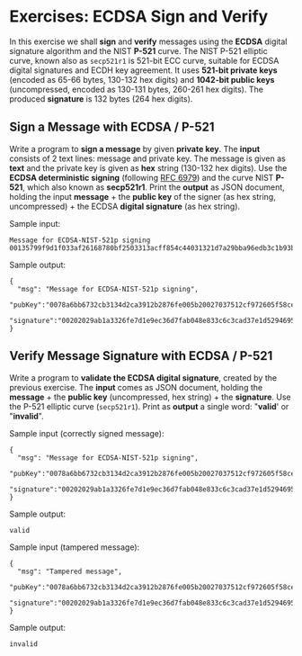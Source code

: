 # Exercises: ECDSA Sign and Verify

In this exercise we shall **sign** and **verify** messages using the **ECDSA** digital signature algorithm and the NIST **P-521** curve. The NIST P-521 elliptic curve, known also as `secp521r1` is 521-bit ECC curve, suitable for ECDSA digital signatures and ECDH key agreement. It uses **521-bit private keys** \(encoded as 65-66 bytes, 130-132 hex digits\) and **1042-bit public keys** \(uncompressed, encoded as 130-131 bytes, 260-261 hex digits\). The produced **signature** is 132 bytes \(264 hex digits\).

## Sign a Message with ECDSA / P-521

Write a program to **sign a message** by given **private key**. The **input** consists of 2 text lines: message and private key. The message is given as **text** and the private key is given as **hex** string \(130-132 hex digits\). Use the **ECDSA deterministic signing** \(following [RFC 6979](https://tools.ietf.org/html/rfc6979)\) and the curve NIST **P-521**, which also known as **secp521r1**. Print the **output** as JSON document, holding the input **message** + the **public key** of the signer \(as hex string, uncompressed\) + the ECDSA **digital signature** \(as hex string\).

Sample input:

```text
Message for ECDSA-NIST-521p signing
00135799f9d1f033af26168780bf2503313acff854c44031321d7a29bba96edb3c1b93b9deea55229b1de058196ad69a79c01463e3281d9fcc82afd73aac7fdfa4af
```

Sample output:

```text
{
  "msg": "Message for ECDSA-NIST-521p signing",
  "pubKey":"0078a6bb6732cb3134d2ca3912b2876fe005b20027037512cf972605f58ce5908471a1f9817c8d24290fcc943951f3113a7ee3716bd95f0b9c7326843a833ac6a0750021f08f88a6bd397525068300801521d2d97fea32f2c8b0c74dc8e231a4dd73252c4a7398e25ab20dba0a9df3df0c256617e004a9623676b9f3f9a3aa21f57c90ce",
  "signature":"00202029ab1a3326fe7d1e9ec36d7fab048e833c6c3cad37e1d5294695d28e9fd5583c23edaeecb596782a4c85bac27780623c1a9216202f3828991cbeebbeb049d9008270ea623d8d26c5ab89b621bac12c7fa8e9193e4057e16617f80cfc4279537f45169fb949deb3f9936400a130f6859aaa9c929e47c66610e59cc71a9f7ea79e81"
}
```

## Verify Message Signature with ECDSA / P-521

Write a program to **validate the ECDSA digital signature**, created by the previous exercise. The **input** comes as JSON document, holding the **message** + the **public key** \(uncompressed, hex string\) + the **signature**. Use the P-521 elliptic curve \(`secp521r1`\). Print as **output** a single word: "**valid**' or "**invalid**".

Sample input \(correctly signed message\):

```text
{
  "msg": "Message for ECDSA-NIST-521p signing",
  "pubKey":"0078a6bb6732cb3134d2ca3912b2876fe005b20027037512cf972605f58ce5908471a1f9817c8d24290fcc943951f3113a7ee3716bd95f0b9c7326843a833ac6a0750021f08f88a6bd397525068300801521d2d97fea32f2c8b0c74dc8e231a4dd73252c4a7398e25ab20dba0a9df3df0c256617e004a9623676b9f3f9a3aa21f57c90ce",
  "signature":"00202029ab1a3326fe7d1e9ec36d7fab048e833c6c3cad37e1d5294695d28e9fd5583c23edaeecb596782a4c85bac27780623c1a9216202f3828991cbeebbeb049d9008270ea623d8d26c5ab89b621bac12c7fa8e9193e4057e16617f80cfc4279537f45169fb949deb3f9936400a130f6859aaa9c929e47c66610e59cc71a9f7ea79e81"
}
```

Sample output:

```text
valid
```

Sample input \(tampered message\):

```text
{
  "msg": "Tampered message",
  "pubKey":"0078a6bb6732cb3134d2ca3912b2876fe005b20027037512cf972605f58ce5908471a1f9817c8d24290fcc943951f3113a7ee3716bd95f0b9c7326843a833ac6a0750021f08f88a6bd397525068300801521d2d97fea32f2c8b0c74dc8e231a4dd73252c4a7398e25ab20dba0a9df3df0c256617e004a9623676b9f3f9a3aa21f57c90ce",
  "signature":"00202029ab1a3326fe7d1e9ec36d7fab048e833c6c3cad37e1d5294695d28e9fd5583c23edaeecb596782a4c85bac27780623c1a9216202f3828991cbeebbeb049d9008270ea623d8d26c5ab89b621bac12c7fa8e9193e4057e16617f80cfc4279537f45169fb949deb3f9936400a130f6859aaa9c929e47c66610e59cc71a9f7ea79e81"
}
```

Sample output:

```text
invalid
```

